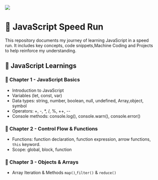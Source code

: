<img src="https://colorlib.com/wp/wp-content/uploads/sites/2/Templating-Engines-for-JavaScript.png" />

# 🚀 JavaScript Speed Run

This repository documents my journey of learning JavaScript in a speed run. It includes key concepts, code snippets,Machine Coding and Projects to help reinforce my understanding.

## 📅 JavaScript Learnings

### 📍 Chapter 1 - JavaScript Basics

- Introduction to JavaScript
- Variables (let, const, var)
- Data types: string, number, boolean, null, undefined, Array,object, symbol
- Operators: +, -, \*, /, %, ++, --
- Console methods: console.log(), console.warn(), console.error()

### 📍 Chapter 2 - Control Flow & Functions

- Functions: function declaration, function expression, arrow functions, `this` keyword.
- Scope: global, block, function

### 📍 Chapter 3 - Objects & Arrays

- Array Iteration & Methods `map()`,`filter()` & `reduce()`
